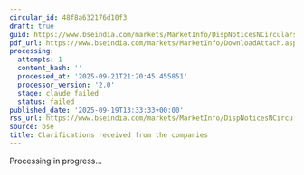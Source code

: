 ```yaml
---
circular_id: 48f8a632176d10f3
draft: true
guid: https://www.bseindia.com/markets/MarketInfo/DispNoticesNCirculars.aspx?Noticeid={A9E88CDA-032F-45C7-8AAD-62974E30A3A4}&noticeno=20250919-34&dt=09/19/2025&icount=34&totcount=44&flag=0
pdf_url: https://www.bseindia.com/markets/MarketInfo/DownloadAttach.aspx?id=20250919-34&attachedId=e6fac774-daa3-46f3-b5a4-e064c43badac
processing:
  attempts: 1
  content_hash: ''
  processed_at: '2025-09-21T21:20:45.455851'
  processor_version: '2.0'
  stage: claude_failed
  status: failed
published_date: '2025-09-19T13:33:33+00:00'
rss_url: https://www.bseindia.com/markets/MarketInfo/DispNoticesNCirculars.aspx?Noticeid={A9E88CDA-032F-45C7-8AAD-62974E30A3A4}&noticeno=20250919-34&dt=09/19/2025&icount=34&totcount=44&flag=0
source: bse
title: Clarifications received from the companies
---
```


Processing in progress...